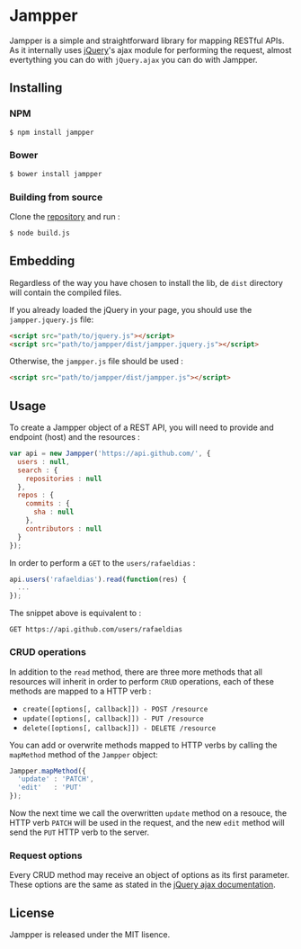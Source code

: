 # Jampper

Jampper is a simple and straightforward library for mapping RESTful APIs. As it internally uses [jQuery][0]'s ajax module for performing the request, almost evertything you can do with `jQuery.ajax` you can do with Jampper.

## Installing

### NPM

```bash
$ npm install jampper
```

### Bower
```bash
$ bower install jampper
```

### Building from source
Clone the [repository](1) and run :
```bash
$ node build.js
```

## Embedding

Regardless of the way you have chosen to install the lib, de `dist` directory will contain the compiled files.

If you already loaded the jQuery in your page, you should use the `jampper.jquery.js` file:

```html
<script src="path/to/jquery.js"></script>
<script src="path/to/jampper/dist/jampper.jquery.js"></script>
```

Otherwise, the `jampper.js` file should be used :
```html
<script src="path/to/jampper/dist/jampper.js"></script>
```

## Usage

To create a Jampper object of a REST API, you will need to provide and endpoint (host) and the resources :

```javascript
var api = new Jampper('https://api.github.com/', {
  users : null,
  search : {
    repositories : null
  },
  repos : {
    commits : {
      sha : null
    },
    contributors : null
  }
});

```

In order to perform a `GET` to the `users/rafaeldias` :
```javascript
api.users('rafaeldias').read(function(res) {
  ...
});
```

The snippet above is equivalent to :
```
GET https://api.github.com/users/rafaeldias
```

### CRUD operations

In addition to the `read` method, there are three more methods that all resources will inherit in order to perform `CRUD` operations, each of these methods are mapped to a HTTP verb :

* `create([options[, callback]]) - POST /resource`
* `update([options[, callback]]) - PUT /resource`
* `delete([options[, callback]]) - DELETE /resource`

You can add or overwrite methods mapped to HTTP verbs by calling the `mapMethod` method of the `Jampper` object:
```javascript
Jampper.mapMethod({
  'update' : 'PATCH',
  'edit'   : 'PUT'
}); 
```

Now the next time we call the overwritten `update` method on a resouce, the HTTP verb `PATCH` will be used in the request, and the new `edit` method will send the `PUT` HTTP verb to the server.

### Request options

Every CRUD method may receive an object of options as its first parameter. These options are the same as stated in the [jQuery ajax documentation][2].

## License

Jampper is released under the MIT lisence.

[0]: http://jquery.com/
[1]: https://github.com/rafaeldias/jampper
[2]: http://api.jquery.com/jquery.ajax/#jQuery-ajax-settings
